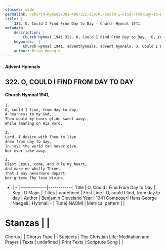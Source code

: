 ```yaml
---
classes: wide
permalink: /church-hymnal/301-400/321-330/O,-Could-I-Find-From-Day-to-Day/
title: |
    322. O, Could I Find From Day to Day - Church Hymnal 1941
metadata:
    description: |
        Church Hymnal 1941 322. O, Could I Find From Day to Day.  O, could I find, from day to day,  A nearness to my God,  Then would my hours glide sweet away.  While leaning on His word. 
    keywords:  |
        Church Hymnal 1941, adventhymnals, advent hymnals, O, Could I Find From Day to Day, O, could I find, from day to day. 
    author: Brian Onang'o
---
```


#### Advent Hymnals
## 322. O, COULD I FIND FROM DAY TO DAY
####  Church Hymnal 1941,

```txt
1.
O, could I find, from day to day, 
A nearness to my God, 
Then would my hours glide sweet away. 
While leaning on His word. 

2.
Lord, I desire with Thee to live 
Anew from day to day, 
In joys the world can never give, 
Nor ever take away. 

3.
Blest Jesus, come, and rule my heart, 
And make me wholly Thine, 
That I may nevermore depart, 
Nor grieve Thy love divine.

```

- |   -  |
-------------|------------|
Title | O, Could I Find From Day to Day |
Key | D Major |
Titles | undefined |
First Line | O, could I find, from day to day |
Author | Benjamin Cleveland
Year | 1941
Composer| Hans George Naegeli |
Hymnal|  - |
Tune| NAOMI |
Metrical pattern | |
# Stanzas |  |
Chorus |  |
Chorus Type |  |
Subjects | The Christian Life: Meditation and Prayer |
Texts | undefined |
Print Texts | 
Scripture Song |  |
    
